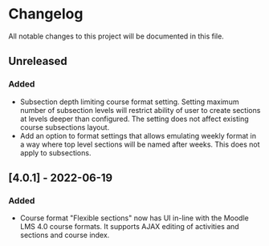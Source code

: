 # Changelog
All notable changes to this project will be documented in this file.

## Unreleased
### Added
- Subsection depth limiting course format setting. Setting maximum number of
  subsection levels will restrict ability of user to create sections at levels
  deeper than configured. The setting does not affect existing course subsections
  layout.
- Add an option to format settings that allows emulating weekly format in a way
  where top level sections will be named after weeks. This does not apply to subsections.

## [4.0.1] - 2022-06-19
### Added
- Course format "Flexible sections" now has UI in-line with the Moodle LMS 4.0 course formats. It supports AJAX editing of activities and sections and course index.
